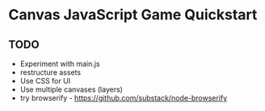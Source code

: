 # Canvas JavaScript Game Quickstart

## TODO
- Experiment with main.js
- restructure assets
- Use CSS for UI
- Use multiple canvases (layers)
- try browserify - https://github.com/substack/node-browserify